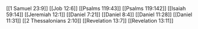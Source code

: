 [[1 Samuel 23:9]]
[[Job 12:6]]
[[Psalms 119:43]]
[[Psalms 119:142]]
[[Isaiah 59:14]]
[[Jeremiah 12:1]]
[[Daniel 7:21]]
[[Daniel 8:4]]
[[Daniel 11:28]]
[[Daniel 11:31]]
[[2 Thessalonians 2:10]]
[[Revelation 13:7]]
[[Revelation 13:11]]
